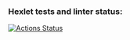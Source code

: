 ### Hexlet tests and linter status:
[![Actions Status](https://github.com/Pikachy337/python-project-50/actions/workflows/hexlet-check.yml/badge.svg)](https://github.com/Pikachy337/python-project-50/actions)